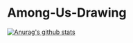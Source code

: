 # Among-Us-Drawing

[![Anurag's github stats](https://github-readme-stats.vercel.app/apiBaron010=anuraghazra)](https://github.com/anuraghazra/github-readme-stats)
